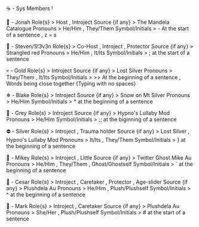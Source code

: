 ☕ - Sys Members !

👻 - Jonah 
Role{s} > Host , Introject
Source {if any} > The Mandela Catalogue
Pronouns > He/Him , They/Them
Symbol/Initials > - At the start of a sentence , z = s

🌹 - Steven/S!3v3n
Role{s} > Co-Host , Introject , Protector
Source {if any} > Strangled red
Pronouns > He/Him , It/Its
Symbol/Initials > ; at the start of a sentence

💀 - Gold
Role{s} > Introject
Source {if any} > Lost Silver
Pronouns > They/Them , It/Its
Symbol/Initials > >> At the beginning of a sentence , Words being close together {Typing with no spaces}

❄ - Blake
Role{s} > Introject
Source {if any} > Snow on Mt Silver
Pronouns > He/Him
Symbol/Initials > * at the beginning of a sentence

💛 - Grey
Role{s} > Introject
Source {if any} > Hypno's Lullaby Mod
Pronouns > He/Him
Symbol/Initials > ;; at the biginning of a sentence

⛔ - Silver 
Role{s} > Introject , Trauma holder
Source {if any} > Lost Silver , Hypno's Lullaby Mod
Pronouns > It/Its , They/Them
Symbol/Initials > } at  the beginning of a sentence

💙 - Mikey
Role{s} > Introject ,  Little
Source {if any} > Twitter Ghost Mike Au
Pronouns > He/Him , They/Them , Ghost/Ghostself
Symbol/Initials > ` at the beginning of a sentence

🧸 - Cesar
Role{s} > Introject , Caretaker , Protector , Age-slider
Source {if any} > Plushdela Au
Pronouns > He/Him , Plush/Plushself
Symbol/Initials > ^ at the beginning of a sentence

🐇 - Mark
Role{s} > Introject , Caretaker
Source {if any} > Plushdela Au
Pronouns > She/Her , Plush/Plushself
Symbol/Initials > # at the start of a sentence
